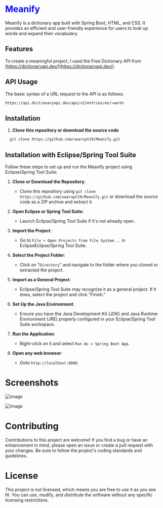 
# <span style="color:blue">Meanify</span>

Meanify is a dictionary app built with Spring Boot, HTML, and CSS. It provides an efficient and user-friendly experience for users to look up words and expand their vocabulary.

## Features

To create a meaningful project, I used the Free Dictionary API from [https://dictionaryapi.dev/](https://dictionaryapi.dev/).

**API Usage**
-------------

The basic syntax of a URL request to the API is as follows:

```bash
https://api.dictionaryapi.dev/api/v2/entries/en/<word>
```

## Installation

1. **Clone this repository or download the source code**

```bash
  git clone https://github.com/swarupt29/Meanify.git
```

## Installation with Eclipse/Spring Tool Suite

Follow these steps to set up and run the Meanify project using Eclipse/Spring Tool Suite:

1. **Clone or Download the Repository**: 
   - Clone this repository using `git clone https://github.com/swarupt29/Meanify.git` or download the source code as a ZIP archive and extract it.

2. **Open Eclipse or Spring Tool Suite**:
   - Launch Eclipse/Spring Tool Suite if it's not already open.

3. **Import the Project**:
   - Go to `File > Open Projects from File System...` in EclipseEclipse/Spring Tool Suite.

4. **Select the Project Folder**:
   - Click on "`Directory`" and navigate to the folder where you cloned or extracted the project.

5. **Import as a General Project**:
   - Eclipse/Spring Tool Suite may recognize it as a general project. If it does, select the project and click "Finish."

6. **Set Up the Java Environment**:
   - Ensure you have the Java Development Kit (JDK) and Java Runtime Environment (JRE) properly configured in your Eclipse/Spring Tool Suite workspace.

7. **Run the Application**:
   - Right-click on it and select `Run As > Spring Boot App`.

8. **Open any web browser**:
   - Goto `http://localhost:8080`.
  
# Screenshots

![image](https://github.com/user-attachments/assets/f93d6099-d770-4b18-bea0-45f8985d035b)


![image](https://github.com/user-attachments/assets/603415af-9f18-4aeb-b77a-2ce9304081a8)

# Contributing
Contributions to this project are welcome! If you find a bug or have an enhancement in mind, please open an issue or create a pull request with your changes. Be sure to follow the project's coding standards and guidelines.

# License
This project is not licensed, which means you are free to use it as you see fit. You can use, modify, and distribute the software without any specific licensing restrictions.
